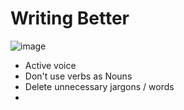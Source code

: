 # Writing Better

![image](https://github.com/shekharbiswas/Writing-simple/assets/32758439/f46f4112-ae52-44da-bdec-04b678c78fcf)


- Active voice
- Don't use verbs as Nouns
- Delete unnecessary jargons / words
- 
